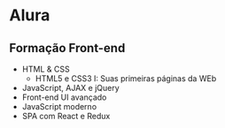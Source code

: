 # Alura

## Formação Front-end

- HTML & CSS
  - HTML5 e CSS3 I: Suas primeiras páginas da WEb
- JavaScript, AJAX e jQuery
- Front-end UI avançado
- JavaScript moderno
- SPA com React e Redux